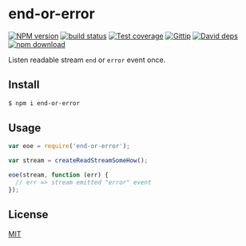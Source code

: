 end-or-error
=======

[![NPM version][npm-image]][npm-url]
[![build status][travis-image]][travis-url]
[![Test coverage][coveralls-image]][coveralls-url]
[![Gittip][gittip-image]][gittip-url]
[![David deps][david-image]][david-url]
[![npm download][download-image]][download-url]

[npm-image]: https://img.shields.io/npm/v/end-or-error.svg?style=flat-square
[npm-url]: https://npmjs.org/package/end-or-error
[travis-image]: https://img.shields.io/travis/node-modules/end-or-error.svg?style=flat-square
[travis-url]: https://travis-ci.org/node-modules/end-or-error
[coveralls-image]: https://img.shields.io/coveralls/node-modules/end-or-error.svg?style=flat-square
[coveralls-url]: https://coveralls.io/r/node-modules/end-or-error?branch=master
[gittip-image]: https://img.shields.io/gittip/fengmk2.svg?style=flat-square
[gittip-url]: https://www.gittip.com/fengmk2/
[david-image]: https://img.shields.io/david/node-modules/end-or-error.svg?style=flat-square
[david-url]: https://david-dm.org/node-modules/end-or-error
[download-image]: https://img.shields.io/npm/dm/end-or-error.svg?style=flat-square
[download-url]: https://npmjs.org/package/end-or-error

Listen readable stream `end` or `error` event once.

## Install

```bash
$ npm i end-or-error
```

## Usage

```js
var eoe = require('end-or-error');

var stream = createReadStreamSomeHow();

eoe(stream, function (err) {
  // err => stream emitted "error" event
});
```

## License

[MIT](LICENSE)
